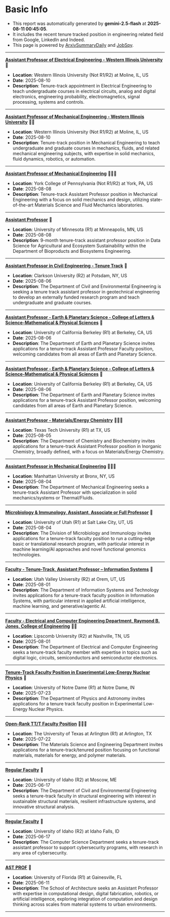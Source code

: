 
# Basic Info
- This report was automatically generated by **gemini-2.5-flash** at **2025-08-11 00:45:05**.  
- It includes the recent tenure tracked position in engineering related field from Google, LinkedIn and Indeed.  
- This page is powered by [ArxivSummaryDaily](https://github.com/dong-zehao/ArxivSummaryDaily) and [JobSpy](https://github.com/speedyapply/JobSpy).
---
**[Assistant Professor of Electrical Engineering - Western Illinois University](https://www.indeed.com/viewjob?jk=1e7887cf156ebf89)** 🌟
- **Location**: Western Illinois University (Not R1/R2) at Moline, IL, US
- **Date**: 2025-08-10
- **Description**: Tenure-track appointment in Electrical Engineering to teach undergraduate courses in electrical circuits, analog and digital electronics, engineering probability, electromagnetics, signal processing, systems and controls.
---
**[Assistant Professor of Mechanical Engineering - Western Illinois University](https://www.indeed.com/viewjob?jk=176be61ac07b52d7)** 🌟🌟
- **Location**: Western Illinois University (Not R1/R2) at Moline, IL, US
- **Date**: 2025-08-10
- **Description**: Tenure-track position in Mechanical Engineering to teach undergraduate and graduate courses in mechanics, fluids, and related mechanical engineering subjects, with expertise in solid mechanics, fluid dynamics, robotics, or automation.
---
**[Assistant Professor of Mechanical Engineering](https://www.indeed.com/viewjob?jk=fd81e7a70e4198a3)** 🌟🌟🌟
- **Location**: York College of Pennsylvania (Not R1/R2) at York, PA, US
- **Date**: 2025-08-08
- **Description**: Tenure-track Assistant Professor position in Mechanical Engineering with a focus on solid mechanics and design, utilizing state-of-the-art Materials Science and Fluid Mechanics laboratories.
---
**[Assistant Professor](https://www.indeed.com/viewjob?jk=9632aaf447eca4f7)** 🌟
- **Location**: University of Minnesota (R1) at Minneapolis, MN, US
- **Date**: 2025-08-08
- **Description**: 9-month tenure-track assistant professor position in Data Science for Agricultural and Ecosystem Sustainability within the Department of Bioproducts and Biosystems Engineering.
---
**[Assistant Professor in Civil Engineering - Tenure Track](https://www.indeed.com/viewjob?jk=2612357eb1ec9849)** 🌟
- **Location**: Clarkson University (R2) at Potsdam, NY, US
- **Date**: 2025-08-06
- **Description**: The Department of Civil and Environmental Engineering is seeking a tenure track assistant professor in geotechnical engineering to develop an externally funded research program and teach undergraduate and graduate courses.
---
**[Assistant Professor - Earth & Planetary Science - College of Letters & Science-Mathematical & Physical Sciences](https://www.indeed.com/viewjob?jk=7602c9c5e8f210c3)** 🌟
- **Location**: University of California Berkeley (R1) at Berkeley, CA, US
- **Date**: 2025-08-06
- **Description**: The Department of Earth and Planetary Science invites applications for a tenure-track Assistant Professor Faculty position, welcoming candidates from all areas of Earth and Planetary Science.
---
**[Assistant Professor - Earth & Planetary Science - College of Letters & Science-Mathematical & Physical Sciences](https://www.indeed.com/viewjob?jk=1cf760fab444423c)** 🌟
- **Location**: University of California Berkeley (R1) at Berkeley, CA, US
- **Date**: 2025-08-06
- **Description**: The Department of Earth and Planetary Science invites applications for a tenure-track Assistant Professor position, welcoming candidates from all areas of Earth and Planetary Science.
---
**[Assistant Professor - Materials/Energy Chemistry](https://www.indeed.com/viewjob?jk=40932ab27aa3b20f)** 🌟🌟🌟
- **Location**: Texas Tech University (R1) at TX, US
- **Date**: 2025-08-05
- **Description**: The Department of Chemistry and Biochemistry invites applications for a tenure-track Assistant Professor position in Inorganic Chemistry, broadly defined, with a focus on Materials/Energy Chemistry.
---
**[Assistant Professor in Mechanical Engineering](https://www.indeed.com/viewjob?jk=39b2fa060ad22082)** 🌟🌟🌟
- **Location**: Manhattan University at Bronx, NY, US
- **Date**: 2025-08-04
- **Description**: The Department of Mechanical Engineering seeks a tenure-track Assistant Professor with specialization in solid mechanics/systems or Thermal/Fluids.
---
**[Microbiology & Immunology, Assistant, Associate or Full Professor](https://www.indeed.com/viewjob?jk=b636f3ecbb3a269f)** 🌟
- **Location**: University of Utah (R1) at Salt Lake City, UT, US
- **Date**: 2025-08-04
- **Description**: The Division of Microbiology and Immunology invites applications for a tenure-track faculty position to run a cutting-edge basic or translational research program, with particular interest in machine learning/AI approaches and novel functional genomics technologies.
---
**[Faculty - Tenure-Track, Assistant Professor – Information Systems](https://www.indeed.com/viewjob?jk=a8762faef0a3dfe6)** 🌟
- **Location**: Utah Valley University (R2) at Orem, UT, US
- **Date**: 2025-08-01
- **Description**: The Department of Information Systems and Technology invites applications for a tenure-track faculty position in Information Systems, with particular interest in applied artificial intelligence, machine learning, and generative/agentic AI.
---
**[Faculty - Electrical and Computer Engineering Department, Raymond B. Jones, College of Engineering](https://www.indeed.com/viewjob?jk=8396e4800e74e446)** 🌟🌟
- **Location**: Lipscomb University (R2) at Nashville, TN, US
- **Date**: 2025-08-01
- **Description**: The Department of Electrical and Computer Engineering seeks a tenure-track faculty member with expertise in topics such as digital logic, circuits, semiconductors and semiconductor electronics.
---
**[Tenure-Track Faculty Position in Experimental Low-Energy Nuclear Physics](https://www.linkedin.com/jobs/view/4247539853)** 🌟
- **Location**: University of Notre Dame (R1) at Notre Dame, IN
- **Date**: 2025-07-23
- **Description**: The Department of Physics and Astronomy invites applications for a tenure track faculty position in Experimental Low-Energy Nuclear Physics.
---
**[Open-Rank TT/T Faculty Position](https://www.linkedin.com/jobs/view/4205080066)** 🌟🌟🌟
- **Location**: The University of Texas at Arlington (R1) at Arlington, TX
- **Date**: 2025-07-22
- **Description**: The Materials Science and Engineering Department invites applications for a tenure-track/tenured position focusing on functional materials, materials for energy, and polymer materials.
---
**[Regular Faculty](https://www.linkedin.com/jobs/view/4252836150)** 🌟
- **Location**: University of Idaho (R2) at Moscow, ME
- **Date**: 2025-06-17
- **Description**: The Department of Civil and Environmental Engineering seeks a tenure-track faculty in structural engineering with interest in sustainable structural materials, resilient infrastructure systems, and innovative structural analysis.
---
**[Regular Faculty](https://www.linkedin.com/jobs/view/4252831976)** 🌟
- **Location**: University of Idaho (R2) at Idaho Falls, ID
- **Date**: 2025-06-17
- **Description**: The Computer Science Department seeks a tenure-track assistant professor to support cybersecurity programs, with research in any area of cybersecurity.
---
**[AST PROF](https://www.linkedin.com/jobs/view/4247028962)** 🌟
- **Location**: University of Florida (R1) at Gainesville, FL
- **Date**: 2025-06-11
- **Description**: The School of Architecture seeks an Assistant Professor with expertise in computational design, digital fabrication, robotics, or artificial intelligence, exploring integration of computation and design thinking across scales from material systems to urban environments.
---
